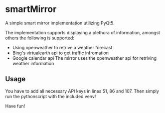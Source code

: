 # smartMirror

A simple smart mirror implementation utilizing PyQt5. 

The implementation supports displaying a plethora of information, amongst others the following is supported:
- Using openweather to retrive a weather forecast
- Bing's virtualearth api to get traffic infromation
- Google calendar api
The mirror uses the openweather api for retriving weather information

## Usage
You have to add all necessary API keys in lines 51, 86 and 107.
Then simply run the pythonscript with the included venv!

Have fun!
